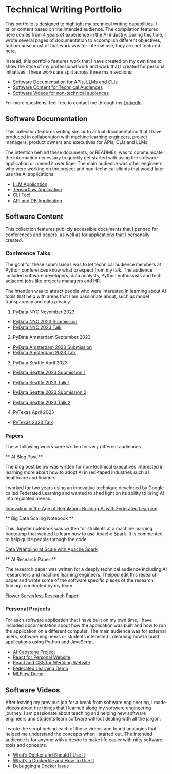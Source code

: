 # Technical Writing Portfolio
This portfolio is designed to highlight my technical writing capabilities. I tailor content based on the intended audience. The compilation featured here comes from 4 years of experience in the AI industry. During this time, I wrote several pages of documentation to accomplish different objectives, but because most of that work was for internal use, they are not featured here.

Instead, this portfolio features work that I have created on my own time to show the style of my professional work and work that I created for personal initiatives. These works are split across three main sections:

* [Software Documentation for APIs, LLMs and CLIs](#software-documentation)
* [Software Content for Technical Audiences](#software-content)
* [Software Videos for non-technical audiences](#software-videos)

For more questions, feel free to contact me through my [LinkedIn](https://www.linkedin.com/in/krishisharma/)

## Software Documentation
This collection features writing similar to actual documentation that I have produced in collaboration with machine learning engineers, project managers, product owners and executives for APIs, CLIs and LLMs. 

The intention behind these documents, or READMEs, was to communicate the information necessary to quickly get started with using the software application or amend it over time. The main audience was other engineers who were working on the project and non-technical clients that would later use the AI applications.

* [LLM Application](https://github.com/krishisharma45/technical_writing_portfolio/blob/main/software_documentation/llm_application_readme.md)
* [Tensorflow Application](https://github.com/krishisharma45/technical_writing_portfolio/blob/main/software_documentation/tensorflow_application_readme.md)
* [CLI Tool](https://github.com/krishisharma45/technical_writing_portfolio/blob/main/software_documentation/cli_tool_readme.md)
* [API and DB Application](https://github.com/krishisharma45/technical_writing_portfolio/blob/main/software_documentation/api_db_application_readme.md)

## Software Content
This collection features publicly accessible documents that I penned for conferences and papers, as well as for applications that I personally created. 

### Conference Talks
The goal for these submissions was to let technical audience members at Python conferences know what to expect from my talk. The audience included software developers, data analysts, Python enthusiasts and tech adjacent jobs like projects managers and HR.

The intention was to attract people who were interested in learning about AI tools that help with areas that I am passionate about, such as model transparency and data privacy.

1. PyData NYC November 2023
* [PyData NYC 2023 Submission](https://nyc2023.pydata.org/cfp/talk/JX7SYC/)
* [PyData NYC 2023 Talk](https://www.youtube.com/watch?v=ju5NT3fqoPw&t=1s)

2. PyData Amsterdam September 2023
* [PyData Amsterdam 2023 Submission](https://amsterdam2023.pydata.org/cfp/talk/WTEANG/)
* [PyData Amsterdam 2023 Talk](https://www.youtube.com/watch?v=8njnK_nexEw&t=246s)

3. PyData Seattle April 2023
* [PyData Seattle 2023 Submission 1](https://seattle2023.pydata.org/cfp/talk/SRMWCH/)
* [PyData Seattle 2023 Talk 1](https://www.youtube.com/watch?v=9Tl5fcRr0ng)

* [PyData Seattle 2023 Submission 2](https://seattle2023.pydata.org/cfp/talk/3HSAHF/)
* [PyData Seattle 2023 Talk 2](https://www.youtube.com/watch?v=LMoZTMZLp4U&t=171s)

4. PyTexas April 2023
* [PyTexas 2023 Talk](https://www.youtube.com/watch?v=mkDYySbT1xU)

### Papers
These following works were written for very different audiences. 

** AI Blog Post **

The blog post below was written for non-technical executives interested in learning more about how to adopt AI in red-taped industries such as healthcare and finance. 

I worked for two years using an innovative technique developed by Google called Federated Learning and wanted to shed light on its ability to bring AI into regulated arenas.

[Innovation in the Age of Regulation: Building AI with Federated Learning](https://www.kungfu.ai/blog-post/innovation-in-the-age-of-regulation-building-ai-with-federated-learning)

** Big Data Scaling Notebook **

This Jupyter notebook was written for students at a machine learning bootcamp that wanted to learn how to use Apache Spark. It is commented to help guide people through the code.

[Data Wrangling at Scale with Apache Spark](https://github.com/krishisharma45/springboard-projects/blob/master/Mini_Project_Data_Wrangling_at_Scale_with_Spark.ipynb)

** AI Research Paper **

The research paper was written for a deeply technical audience including AI researchers and machine learning engineers. I helped edit this research paper and wrote some of the software specific pieces of the research findings conducted by my team. 

[Flower Serverless Research Paper](https://arxiv.org/pdf/2310.15329.pdf)

### Personal Projects
For each software application that I have built on my own time, I have included documentation about how the application was built and how to run the application on a different computer. The main audience was for external users, software engineers or students interested in learning how to build applications using Python and JavaScript.

* [AI Capstone Project](https://github.com/krishisharma45/capstone-project)
* [React for Personal Website](https://github.com/krishisharma45/krishisharma.com)
* [React and CSS for Wedding Website](https://github.com/krishisharma45/event-planning-frontend)
* [Federated Learning Demo](https://github.com/krishisharma45/federated_learning_demo)
* [MLFlow Demo](https://github.com/krishisharma45/mlflow_hidden_gems)

## Software Videos
After leaving my previous job for a break from software engineering, I made videos about the things that I learned along my software engineering journey. I am passionate about teaching and helping new software engineers and students learn software without dealing with all the jargon.

I wrote the script behind each of these videos and found analogies that helped me understand the concepts when I started out. The intended audience is for anyone with a desire to make life easier with nifty software tools and concepts.

* [What’s Docker and Should I Use It](https://www.youtube.com/watch?v=VPfxmtkPmWU&t=4s)
* [What’s a Dockerfile and How To Use It](https://www.youtube.com/watch?v=Irrac3LtlZc)
* [Debugging a Docker Issue](https://www.youtube.com/watch?v=bBu7oflrWLY&t=34s)